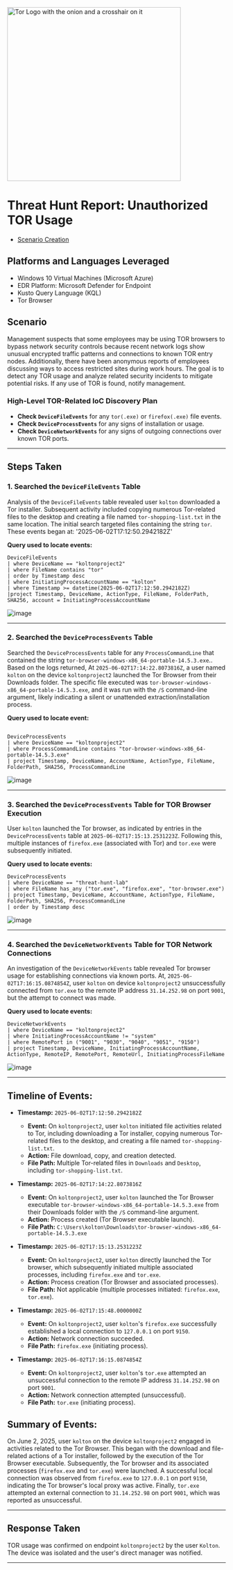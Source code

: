 <img width="400" src="https://github.com/user-attachments/assets/44bac428-01bb-4fe9-9d85-96cba7698bee" alt="Tor Logo with the onion and a crosshair on it"/>

# Threat Hunt Report: Unauthorized TOR Usage
- [Scenario Creation](https://github.com/koltonbrockhouse/threat-hunting-senario-tor/blob/main/threat-hunting-scenario-tor-event-creation.md)

## Platforms and Languages Leveraged
- Windows 10 Virtual Machines (Microsoft Azure)
- EDR Platform: Microsoft Defender for Endpoint
- Kusto Query Language (KQL)
- Tor Browser

##  Scenario

Management suspects that some employees may be using TOR browsers to bypass network security controls because recent network logs show unusual encrypted traffic patterns and connections to known TOR entry nodes. Additionally, there have been anonymous reports of employees discussing ways to access restricted sites during work hours. The goal is to detect any TOR usage and analyze related security incidents to mitigate potential risks. If any use of TOR is found, notify management.

### High-Level TOR-Related IoC Discovery Plan

- **Check `DeviceFileEvents`** for any `tor(.exe)` or `firefox(.exe)` file events.
- **Check `DeviceProcessEvents`** for any signs of installation or usage.
- **Check `DeviceNetworkEvents`** for any signs of outgoing connections over known TOR ports.

---

## Steps Taken

### 1. Searched the `DeviceFileEvents` Table

Analysis of the `DeviceFileEvents` table revealed user `kolton` downloaded a Tor installer. Subsequent activity included copying numerous Tor-related files to the desktop and creating a file named `tor-shopping-list.txt` in the same location. The initial search targeted files containing the string `tor`.
These events began at: '2025-06-02T17:12:50.2942182Z'

**Query used to locate events:**

```kql
DeviceFileEvents
| where DeviceName == "koltonproject2"
| where FileName contains "tor"
| order by Timestamp desc
| where InitiatingProcessAccountName == "kolton"
| where Timestamp >= datetime(2025-06-02T17:12:50.2942182Z)
|project Timestamp, DeviceName, ActionType, FileName, FolderPath, SHA256, account = InitiatingProcessAccountName

```
![image](https://github.com/user-attachments/assets/8e461cf5-a46b-47b7-b904-9b37f43a394f)

---

### 2. Searched the `DeviceProcessEvents` Table

Searched the `DeviceProcessEvents` table for any `ProcessCommandLine` that contained the string `tor-browser-windows-x86_64-portable-14.5.3.exe`.. Based on the logs returned, At `2025-06-02T17:14:22.8073816Z`, a user named `kolton` on the device `koltonproject2` launched the Tor Browser from their Downloads folder. The specific file executed was `tor-browser-windows-x86_64-portable-14.5.3.exe`, and it was run with the `/S` command-line argument, likely indicating a silent or unattended extraction/installation process.


**Query used to locate event:**

```kql

DeviceProcessEvents
| where DeviceName == "koltonproject2"
| where ProcessCommandLine contains "tor-browser-windows-x86_64-portable-14.5.3.exe"
| project Timestamp, DeviceName, AccountName, ActionType, FileName, FolderPath, SHA256, ProcessCommandLine
```
![image](https://github.com/user-attachments/assets/84832c51-213c-4882-be62-8ae2531ea7fb)

---

### 3. Searched the `DeviceProcessEvents` Table for TOR Browser Execution

User `kolton` launched the Tor browser, as indicated by entries in the `DeviceProcessEvents` table at `2025-06-02T17:15:13.2531223Z`. Following this, multiple instances of `firefox.exe` (associated with Tor) and `tor.exe` were subsequently initiated.

**Query used to locate events:**

```kql
DeviceProcessEvents  
| where DeviceName == "threat-hunt-lab"  
| where FileName has_any ("tor.exe", "firefox.exe", "tor-browser.exe")  
| project Timestamp, DeviceName, AccountName, ActionType, FileName, FolderPath, SHA256, ProcessCommandLine  
| order by Timestamp desc
```
![image](https://github.com/user-attachments/assets/d1e940e8-15e7-4400-a0e2-ebba37f30627)

---

### 4. Searched the `DeviceNetworkEvents` Table for TOR Network Connections

An investigation of the `DeviceNetworkEvents` table revealed Tor browser usage for establishing connections via known ports. At, `2025-06-02T17:16:15.0874854Z`, user `kolton` on device `koltonproject2` unsuccessfully connected from `tor.exe` to the remote IP address `31.14.252.98` on port `9001`, but the attempt to connect was made.

**Query used to locate events:**

```kql
DeviceNetworkEvents
| where DeviceName == "koltonproject2"
| where InitiatingProcessAccountName != "system"
| where RemotePort in ("9001", "9030", "9040", "9051", "9150")
| project Timestamp, DeviceName, InitiatingProcessAccountName, ActionType, RemoteIP, RemotePort, RemoteUrl, InitiatingProcessFileName
```
![image](https://github.com/user-attachments/assets/62b4661d-5bb8-48c9-ba8d-8505f91cf1f5)

---

## Timeline of Events:

-   **Timestamp:** `2025-06-02T17:12:50.2942182Z`
    -   **Event:** On `koltonproject2`, user `kolton` initiated file activities related to Tor, including downloading a Tor installer, copying numerous Tor-related files to the desktop, and creating a file named `tor-shopping-list.txt`.
    -   **Action:** File download, copy, and creation detected.
    -   **File Path:** Multiple Tor-related files in `Downloads` and `Desktop`, including `tor-shopping-list.txt`.

-   **Timestamp:** `2025-06-02T17:14:22.8073816Z`
    -   **Event:** On `koltonproject2`, user `kolton` launched the Tor Browser executable `tor-browser-windows-x86_64-portable-14.5.3.exe` from their Downloads folder with the `/S` command-line argument.
    -   **Action:** Process created (Tor Browser executable launch).
    -   **File Path:** `C:\Users\kolton\Downloads\tor-browser-windows-x86_64-portable-14.5.3.exe`

-   **Timestamp:** `2025-06-02T17:15:13.2531223Z`
    -   **Event:** On `koltonproject2`, user `kolton` directly launched the Tor browser, which subsequently initiated multiple associated processes, including `firefox.exe` and `tor.exe`.
    -   **Action:** Process creation (Tor Browser and associated processes).
    -   **File Path:** Not applicable (multiple processes initiated: `firefox.exe`, `tor.exe`).

-   **Timestamp:** `2025-06-02T17:15:48.0000000Z`
    -   **Event:** On `koltonproject2`, user `kolton`'s `firefox.exe` successfully established a local connection to `127.0.0.1` on port `9150`.
    -   **Action:** Network connection succeeded.
    -   **File Path:** `firefox.exe` (initiating process).

-   **Timestamp:** `2025-06-02T17:16:15.0874854Z`
    -   **Event:** On `koltonproject2`, user `kolton`'s `tor.exe` attempted an unsuccessful connection to the remote IP address `31.14.252.98` on port `9001`.
    -   **Action:** Network connection attempted (unsuccessful).
    -   **File Path:** `tor.exe` (initiating process).

## Summary of Events:

On June 2, 2025, user `kolton` on the device `koltonproject2` engaged in activities related to the Tor Browser. This began with the download and file-related actions of a Tor installer, followed by the execution of the Tor Browser executable. Subsequently, the Tor browser and its associated processes (`firefox.exe` and `tor.exe`) were launched. A successful local connection was observed from `firefox.exe` to `127.0.0.1` on port `9150`, indicating the Tor browser's local proxy was active. Finally, `tor.exe` attempted an external connection to `31.14.252.98` on port `9001`, which was reported as unsuccessful.

---

## Response Taken

TOR usage was confirmed on endpoint `koltonproject2` by the user `Kolton`. The device was isolated and the user's direct manager was notified.

---
